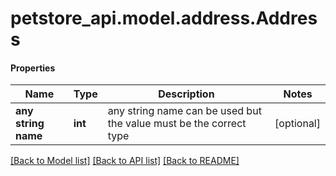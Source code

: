 # petstore_api.model.address.Address

#### Properties
Name | Type | Description | Notes
------------ | ------------- | ------------- | -------------
**any string name** | **int** | any string name can be used but the value must be the correct type | [optional]

[[Back to Model list]](../../README.md#documentation-for-models) [[Back to API list]](../../README.md#documentation-for-api-endpoints) [[Back to README]](../../README.md)

